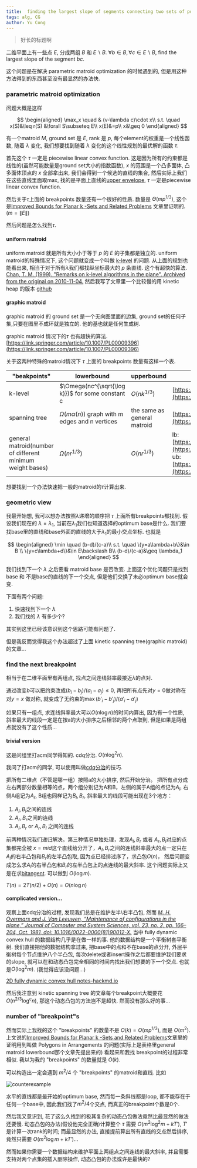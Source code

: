 ```yaml
---
title:  finding the largest slope of segments connecting two sets of points on 2D plane
tags: alg, CG
author: Yu Cong
---
```


>好长的标题啊

二维平面上有一些点 $E$, 分成两组 $B$ 和 $E\backslash B$. $\forall b\in B, \forall c\in E\backslash B$, find the largest slope of the segment $bc$. 

这个问题是在解决 parametric matroid optimization 的时候遇到的, 但是用这种方法得到的东西甚至没有最显然的办法快.

### parametric matroid optimization

问题大概是这样

$$
\begin{aligned}
\max_x \quad & (v-\lambda c)\cdot x\\
s.t. \quad 
x(S)&\leq r(S)  &\forall S\subseteq E\\
x(E)&=p\\
x&\geq 0
\end{aligned}
$$

有一个matroid $M$, ground set 是 $E$, rank 是 $p$, 每个element的权重是一个线性函数, 随着 $\lambda$ 变化, 我们想要找到随着 $\lambda$ 变化的这个线性规划的最优解的函数 $\tau$. 

首先这个 $\tau$ 一定是 piecewise linear convex function. 这是因为所有的约束都是线性的(虽然可能数量是ground set大小的指数函数), $x$ 的范围是一个凸多面体, 凸多面体顶点的 $x$ 全部拿出来, 我们会得到一个候选的直线的集合, 然后实际上我们在这些直线里面取max, 找的是平面上直线的[upper envelope](https://en.wikipedia.org/wiki/Kinetic_convex_hull#:~:text=The%20upper%20envelope%20of%20a%20set%20of%20static%20lines%20can,the%20two%20resulting%20upper%20envelopes.), $\tau$ 一定是piecewise linear convex function.

然后关于$\tau$上面的 breakpoints 数量还有一个很好的性质. 数量是 $\Theta(mp^{1/3})$, 这个是[Improved Bounds for Planar k -Sets and Related Problems](https://link.springer.com/article/10.1007/PL00009354) 文章里证明的. ($m=\|E\|$)

然后问题是怎么找到$\tau$. 

#### uniform matroid

uniform matroid 就是所有大小小于等于 $p$ 的 $E$ 的子集都是独立的. uniform matroid的特殊情况下, 这个问题就变成一个叫做 [k-level](https://en.wikipedia.org/wiki/K-set_(geometry)) 的问题. 从上面的规划也能看出来, 相当于对于所有$\lambda$我们都找纵坐标最大的 $p$ 条直线. 这个有超快的算法. [Chan, T. M. (1999). "Remarks on k-level algorithms in the plane". Archived from the original on 2010-11-04.](https://web.archive.org/web/20101104182509/http://www.cs.uwaterloo.ca/~tmchan/lev2d_7_7_99.ps.gz) 然后我写了文章里一个比较慢的用 kinetic heap 的版本 [github](https://github.com/congyu711/k-level)

#### graphic matroid

graphic matroid 的 ground set 是一个无向图里面的边集, ground set的任何子集,只要在图里不成环就是独立的. 他的基也就是任何生成树.

graphic matroid 情况下的$\tau$ 也有超快的算法. [https://link.springer.com/article/10.1007/PL00009396](https://link.springer.com/article/10.1007/PL00009396)

关于这两种特殊的matroid情况下 $\tau$ 上面的 breakpoints 数量有这样一个表.

| "beakpoints"      | lowerbound | upperbound | ref |
| --- | --- | --- | -------- | 
| k-level      |    $\Omega(nc^{\sqrt{\log k}})$ for some constant c    | $O(n k^{1/3})$ | [https://en.wikipedia.org/wiki/K-set_(geometry)](https://en.wikipedia.org/wiki/K-set_(geometry)) |
| spanning tree | $\Omega(m\alpha(n))$ graph with m edges and n vertices | the same as general matroid | [https://link.springer.com/article/10.1007/PL00009396](https://link.springer.com/article/10.1007/PL00009396) |
| general matroid(number of different minimum weight bases) | $\Omega(nr^{1/3})$  | $O(nr^{1/3})$ | lb: [https://link.springer.com/article/10.1007/PL00009396](https://link.springer.com/article/10.1007/PL00009396) ub: [https://link.springer.com/article/10.1007/PL00009354](https://link.springer.com/article/10.1007/PL00009354) |

想要找到一个办法快速把一般的matroid的$\tau$计算出来.

### geometric view

我最开始想, 我可以想办法按照$\lambda$递增的顺序把 $\tau$ 上面所有breakpoints都找到. 假设我们现在的 $\lambda=\lambda_1$, 当前在$\lambda_1$我们也知道选择的optimum base是什么. 我们要找base里的直线和base外面的直线的大于$\lambda_1$的最小交点坐标. 也就是

$$
\begin{aligned}
\min \quad  (b-d)/(c-a)\\
s.t. \quad 
\{y=a\lambda+b\}&\in B  \\
\{y=c\lambda+d\}&\in E\backslash B\\
(b-d)/(c-a)&\geq \lambda_1
\end{aligned}
$$

我们找到下一个 $\lambda$ 之后要看 matroid base 是否改变. 上面这个优化问题只是找到base 和 不是base的直线的下一个交点, 但是他们交换了未必optimum base就会变.

下面有两个问题:
1. 快速找到下一个 $\lambda$
2. 我们找的 $\lambda$ 有多少个?

其实到这里已经该意识到这个思路可能有问题了.

但是我反而觉得我这个办法超过了上面 kinetic spanning tree(graphic matroid)的文章...

### find the next breakpoint

相当于在二维平面里有两组点, 找点之间连线斜率最接近$\lambda$的点对. 

通过改变$b$可以把约束改成$(b_i-b_j)/(a_i-a_j)\leq 0$, 再把所有点先对$y=0$做对称在对$y=x$ 做对称, 就变成了无约束的$\max (b'_i-b'_j)/(a'_i-a'_j)$

如果只有一组点, 求连线斜率最大可以$O(n\log n)$的时间内算出, 因为有一个性质, 斜率最大的线段一定是在按a的大小排序之后相邻的两个点取到, 但是如果是两组点就没有了这个性质...

#### trivial version

这是问组里打acm同学得知的. cdq分治. $O(n\log^2 n)$.

我问了打acm的同学, 可以使用叫做[cdq分治](https://oi-wiki.org/misc/cdq-divide/#%E8%A7%A3%E5%86%B3%E5%92%8C%E7%82%B9%E5%AF%B9%E6%9C%89%E5%85%B3%E7%9A%84%E9%97%AE%E9%A2%98)的技巧.

把所有二维点（不管是哪一组）按照a的大小排序, 然后开始分治。 把所有点分成左右两部分数量相等的点，两个组分别记为A和B，左侧的属于A组的点记为$A_l$, 右侧A组记为$A_r$, B组也同样记为$B_l,B_r$, 斜率最大的线段可能出现在3个地方：

1. $A_l,B_l$之间的连线
2. $A_r,B_r$之间的连线
3. $A_l,B_r$ or $A_r,B_l$ 之间的连线

前两种情况我们递归解决。第三种情况单独处理，发现$A_l,B_r$ 或者 $A_r,B_l$对应的点集都完全被 $x=mid$这个直线给分开了，$A_l,B_r$之间的连线斜率最大的点一定只在$A_l$的右半凸包和$B_r$的左半凸包取, 因为点已经排过序了，求凸包$O(n)$， 然后问题变成怎么求$A_l$的右半凸包和$B_r$的左半凸包上的点连线的最大斜率. 这个问题实际上又是在求[bitangent](https://en.wikipedia.org/wiki/Bitangent).
可以做到 $O(\log m)$.

$T(n)=2T(n/2)+O(n)=O(n\log n)$

#### complicated version...

观察上面cdq分治的过程, 发现我们总是在维护左半\右半凸包, 然而 [*M. H. Overmars and J. Van Leeuwen, “Maintenance of configurations in the plane,” Journal of Computer and System Sciences, vol. 23, no. 2, pp. 166–204, Oct. 1981, doi: 10.1016/0022-0000(81)90012-X.*](https://www.sciencedirect.com/science/article/pii/002200008190012X) 当中 fully dynamic convex hull 的数据结构几乎是在做一样的事. 他的数据结构是一个平衡树套平衡树. 我们直接把他的数据结构拿过来, 把base中的点和不在base的点分开, 外层平衡树每个节点维护八个半凸包, 每次delete或者insert操作之后都要维护我们要求的slope, 就可以在和动态凸包完全相同的时间内找出我们想要的下一个交点. 也就是$O(\log^2 m)$. (我觉得应该没问题...)

[2D fully dynamic convex hull notes-hackmd.io](https://hackmd.io/@r1NLzG2QQuKF14FgHKxugg/SJgOi8CSh)

然后我注意到 kinetic spanning tree 的文章每个breakpoint大概要花 $O(n^{2/3}\log^{c}n)$, 那这个动态凸包的方法岂不是超快. 然而没有那么好的事...

### number of "breakpoint"s


然而实际上我找的这个 "breakpoints" 的数量不是 $O(k)=O(mp^{1/3})$, 而是 $O(m^2)$. 上文说的[Improved Bounds for Planar k -Sets and Related Problems](https://link.springer.com/article/10.1007/PL00009354)文章里的证明用到叫做 Polygons in Arrangements 的问题(实际上是表格里general matroid lowerbound那个文章先提出来的) 看起来和我找 breakpoint的过程非常相似. 我以为我的 "breakpoints" 的数量就是 $O(k)$.

可以构造出一定会遇到 $m^2/4$ 个 "breakpoints" 的matroid和直线. 比如

![counterexample](https://s2.loli.net/2023/07/14/fl4snAitbNhKOd9.jpg)

水平的直线都是最开始的optimum base, 然而每一条斜线都是loop, 都不能存在于任何一个base中, 因此我们找了$m^2/4$个交点, 而真正的breakpoint个数是0个.


然后我又意识到, 花了这么久找到的极其复杂的动态凸包做法竟然比最显然的做法还要慢. 动态凸包的办法(假设他完全正确)计算整个 $\tau$ 需要 $O(m^2\log^2 m+ kT')$, $T'$ 是计算一次rank的时间; 而最显然的办法, 直接提前算出所有直线的交点然后排序, 竟然只需要 $O(m^2\log m+ kT')$...

然而如果你需要一个数据结构来维护平面上两组点之间连线的最大斜率, 并且需要支持对两个点集的插入删除操作, 动态凸包的办法或许是最快的?